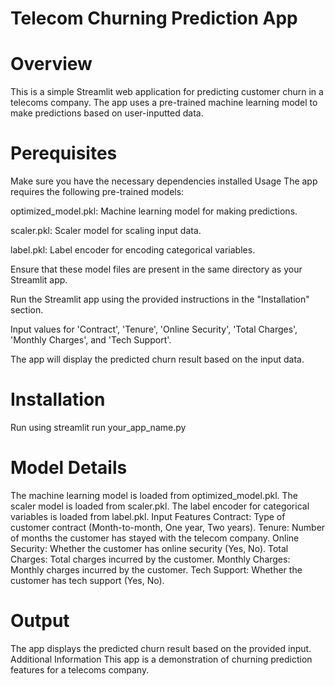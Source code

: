 # Telecom Churning Prediction App
# Overview
This is a simple Streamlit web application for predicting customer churn in a telecoms company. The app uses a pre-trained machine learning model to make predictions based on user-inputted data.
# Perequisites
Make sure you have the necessary dependencies installed
Usage
The app requires the following pre-trained models:

optimized_model.pkl: Machine learning model for making predictions.

scaler.pkl: Scaler model for scaling input data.

label.pkl: Label encoder for encoding categorical variables.

Ensure that these model files are present in the same directory as your Streamlit app.

Run the Streamlit app using the provided instructions in the "Installation" section.

Input values for 'Contract', 'Tenure', 'Online Security', 'Total Charges', 'Monthly Charges', and 'Tech Support'.

The app will display the predicted churn result based on the input data.
# Installation
Run using streamlit run your_app_name.py
# Model Details
The machine learning model is loaded from optimized_model.pkl.
The scaler model is loaded from scaler.pkl.
The label encoder for categorical variables is loaded from label.pkl.
Input Features
Contract: Type of customer contract (Month-to-month, One year, Two years).
Tenure: Number of months the customer has stayed with the telecom company.
Online Security: Whether the customer has online security (Yes, No).
Total Charges: Total charges incurred by the customer.
Monthly Charges: Monthly charges incurred by the customer.
Tech Support: Whether the customer has tech support (Yes, No).

# Output
The app displays the predicted churn result based on the provided input.
Additional Information
This app is a demonstration of churning prediction features for a telecoms company.
